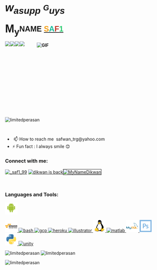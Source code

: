 <h1><span style="font-family: Lucida Sans Unicode,Lucida Grande,sans-serif;"><span style="font-size: 36px;"><strong><em>w<sub>asupp&nbsp;<sup>G</sup></sub><sub>uys</sub></em><em>​​​​​​</em><em>​​​​​​</em><em>​​​​​​</em></strong></span></span></h1>
<p><span style="font-size: 36px;"><span style="font-family: Trebuchet MS,Helvetica,sans-serif;"><strong>M<em><sub>​​​​​</sub></em></strong><sub><strong>y<sup>NAME <u><span style="color: #f39c12;">S</span><span style="color: #1abc9c;">A</span><span style="color: #c0392b;">F</span><span style="color: #2ecc71;">1</span></u></sup></strong></sub></span></span><span style="font-family: Comic Sans MS,cursive;"><span style="font-size: 36px;">​​​​​​</span></span></p>
<p style="padding-left: 30px;"><strong><img style="border-width: 4px; margin: 4px auto; display: block;" src="https://github.com/limitedPerasan/LimitedPerasan./blob/main/data-aquisition.gif" alt="GIF" width="400px" height="240px" align="right" /></strong></p>
<p><img src="https://img.shields.io/badge/windows-%230078D6.svg?&amp;style=for-the-badge&amp;logo=windows&amp;logoColor=white"/><img src="https://img.shields.io/badge/intel-core%20i5%2010th-%230071C5.svg?&amp;style=for-the-badge&amp;logo=intel&amp;logoColor=white"/><img src="https://img.shields.io/badge/RAM-16GB-%230071C5.svg?&amp;style=for-the-badge&amp;logoColor=white"/><img src="https://img.shields.io/badge/nvidia-gtx%201650-%2376B900.svg?&amp;style=for-the-badge&amp;logo=nvidia&amp;logoColor=white"/></p>
<p><img src="https://komarev.com/ghpvc/?username=limitedperasan&amp;label=Profile%20views&amp;color=0e75b6&amp;style=flat" alt="limitedperasan"/></p>
<p><a href="https://twitter.com/" target="blank"><img src="https://img.shields.io/twitter/follow/?logo=twitter&amp;style=for-the-badge" alt=""/></a></p>
<ul>
<li>&nbsp;📫 How to reach me&nbsp; safwan_trg@yahoo.com</li>
<li>⚡ Fun fact : I always smile 😊</li>
</ul>
<h3>Connect with me:</h3>
<p><a href="https://instagram.com/_saf1_99" target="blank"><img style="height: 30px; width: 40px;" src="https://cdn.jsdelivr.net/npm/simple-icons@v3/icons/instagram.svg" alt="_saf1_99" /></a> <a href="https://www.youtube.com/c/dikwan is back" target="blank"><img style="height: 30px; width: 40px;" src="https://cdn.jsdelivr.net/npm/simple-icons@v3/icons/youtube.svg" alt="dikwan is back" /></a><a href="https://t.me/MyNameDikwan"><img style="border-style: solid; border-width: 1px; height: 30px; width: 40px;" src="https://cdn.jsdelivr.net/npm/simple-icons@v3/icons/telegram.svg" alt="MyNameDikwan" /></a></p>
<p>&nbsp;</p>
<h3>Languages and Tools:</h3>
<p><a href="https://developer.android.com" target="_blank"> <img src="https://raw.githubusercontent.com/devicons/devicon/master/icons/android/android-original-wordmark.svg" alt="android" width="40" height="40"/><p><ahref="https://aws.amazon.com" target="_blank" rel="noopener"><img style="height: 40px; width: 40px;" src="https://raw.githubusercontent.com/devicons/devicon/master/icons/amazonwebservices/amazonwebservices-original-wordmark.svg" alt="aws" /> </a> <a href="https://www.gnu.org/software/bash/" target="_blank" rel="noopener"> <img style="height: 40px; width: 40px;" src="https://www.vectorlogo.zone/logos/gnu_bash/gnu_bash-icon.svg" alt="bash" /> </a> <a href="https://cloud.google.com" target="_blank" rel="noopener"> <img style="height: 40px; width: 40px;" src="https://www.vectorlogo.zone/logos/google_cloud/google_cloud-icon.svg" alt="gcp" /> </a> <a href="https://heroku.com" target="_blank" rel="noopener"> <img style="height: 40px; width: 40px;" src="https://www.vectorlogo.zone/logos/heroku/heroku-icon.svg" alt="heroku" /> </a> <a href="https://www.adobe.com/in/products/illustrator.html" target="_blank" rel="noopener"> <img style="height: 40px; width: 40px;" src="https://www.vectorlogo.zone/logos/adobe_illustrator/adobe_illustrator-icon.svg" alt="illustrator" /> </a> <a href="https://www.linux.org/" target="_blank" rel="noopener"> <img style="height: 40px; width: 40px;" src="https://raw.githubusercontent.com/devicons/devicon/master/icons/linux/linux-original.svg" alt="linux" /> </a> <a href="https://www.mathworks.com/" target="_blank" rel="noopener"> <img style="height: 40px; width: 40px;" src="https://upload.wikimedia.org/wikipedia/commons/2/21/Matlab_Logo.png" alt="matlab" /> </a> <a href="https://www.mysql.com/" target="_blank" rel="noopener"> <img style="height: 40px; width: 40px;" src="https://raw.githubusercontent.com/devicons/devicon/master/icons/mysql/mysql-original-wordmark.svg" alt="mysql" /> </a> <a href="https://www.photoshop.com/en" target="_blank" rel="noopener"> <img style="height: 40px; width: 40px;" src="https://raw.githubusercontent.com/devicons/devicon/master/icons/photoshop/photoshop-line.svg" alt="photoshop" /> </a> <a href="https://www.python.org" target="_blank" rel="noopener"> <img style="height: 40px; width: 40px;" src="https://raw.githubusercontent.com/devicons/devicon/master/icons/python/python-original.svg" alt="python" /> </a> <a href="https://unity.com/" target="_blank" rel="noopener"> <img style="height: 40px; width: 40px;" src="https://www.vectorlogo.zone/logos/unity3d/unity3d-icon.svg" alt="unity" /> </a></p>
<p><img style="float: left;" src="https://github-readme-stats.vercel.app/api/top-langs?username=limitedperasan&amp;show_icons=true&amp;locale=en&amp;layout=compact" alt="limitedperasan" /></p>
<p>&nbsp;<img src="https://github-readme-stats.vercel.app/api?username=limitedperasan&amp;show_icons=true&amp;locale=en" alt="limitedperasan" /></p>
<p><img src="https://github-readme-streak-stats.herokuapp.com/?user=limitedperasan&amp;" alt="limitedperasan" /></p>
